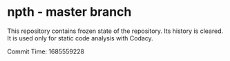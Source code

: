 # npth - master branch

This repository contains frozen state of the repository.
Its history is cleared. It is used only for static code
analysis with Codacy.

Commit Time: 1685559228